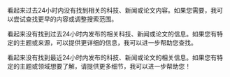 看起来过去24小时内没有找到相关的科技、新闻或论文内容。如果您需要，我可以尝试查找更早的内容或调整搜索范围。


看起来没有找到过去24小时内发布的相关科技、新闻或论文的信息。如果您有特定的主题或来源，可以提供更详细的信息，我可以进一步帮助您查找。


看起来没有找到最近24小时内发布的科技、新闻或论文的相关信息。如果您有特定的主题或领域想要了解，请提供更多细节，我可以进一步帮助您！